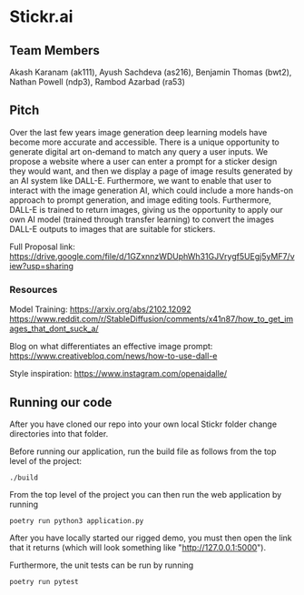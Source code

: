 # Stickr.ai

## Team Members
Akash Karanam (ak111),
Ayush Sachdeva (as216),
Benjamin Thomas (bwt2),
Nathan Powell (ndp3),
Rambod Azarbad (ra53)

## Pitch
Over the last few years image generation deep learning models have become more accurate and accessible. There is a unique opportunity to generate digital art on-demand to match any query a user inputs. We propose a website where a user can enter a prompt for a sticker design they would want, and then we display a page of image results generated by an AI system like DALL-E. Furthermore, we want to enable that user to interact with the image generation AI, which could include a more hands-on approach to prompt generation, and image editing tools. Furthermore, DALL-E is trained to return images, giving us the opportunity to apply our own AI model (trained through transfer learning) to convert the images DALL-E outputs to images that are suitable for stickers.

Full Proposal link: https://drive.google.com/file/d/1GZxnnzWDUphWh31GJVrygf5UEgj5yMF7/view?usp=sharing

### Resources
Model Training:
https://arxiv.org/abs/2102.12092
https://www.reddit.com/r/StableDiffusion/comments/x41n87/how_to_get_images_that_dont_suck_a/

Blog on what differentiates an effective image prompt: https://www.creativebloq.com/news/how-to-use-dall-e

Style inspiration:
https://www.instagram.com/openaidalle/

## Running our code
After you have cloned our repo into your own local Stickr folder change directories into that folder. 

Before running our application, run the build file as follows from the top level of the project:

```
./build
```

From the top level of the project you can then run the web application by running
```
poetry run python3 application.py
```


After you have locally started our rigged demo, you must then open the link that it returns (which will look something like "http://127.0.0.1:5000").


Furthermore, the unit tests can be run by running
```
poetry run pytest
```

